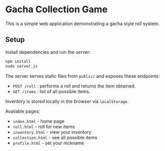 # Gacha Collection Game

This is a simple web application demonstrating a gacha style roll system.

## Setup

Install dependencies and run the server:

```bash
npm install
node server.js
```

The server serves static files from `public/` and exposes these endpoints:
- `POST /roll` : performs a roll and returns the item obtained.
- `GET /items` : list of all possible items.

Inventory is stored locally in the browser via `localStorage`.

Available pages:

- `index.html` - home page
- `roll.html` - roll for new items
- `inventory.html` - view your inventory
- `collection.html` - see all possible items
- `profile.html` - set your nickname
